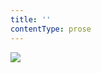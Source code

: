 ```yaml
---
title: ''
contentType: prose
---
```


<section>

![](../Images/OBALKA01-0004622501.jpg)

</section>
